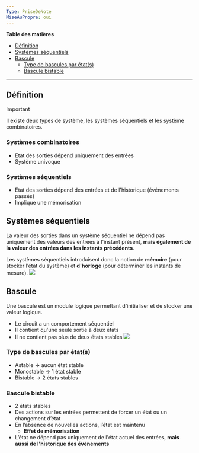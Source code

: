 ```yaml
---
Type: PriseDeNote
MiseAuPropre: oui
---
```

**Table des matières**
- [Définition](#d%C3%A9finition)
- [Systèmes séquentiels](#syst%C3%A8mes-s%C3%A9quentiels)
- [Bascule](#bascule)
	- [Type de bascules par état(s)](#type-de-bascules-par-%C3%A9tats)
	- [Bascule bistable](#bascule-bistable)
___
## Définition
>[!important]
>Il existe deux types de système, les systèmes séquentiels et les système combinatoires.
>### Systèmes combinatoires
>-  Etat des sorties dépend uniquement des entrées 
>- Système univoque
>### Systèmes séquentiels
>- Etat des sorties dépend des entrées et de l'historique (événements passés)
>- Implique une mémorisation

## Systèmes séquentiels
La valeur des sorties dans un système séquentiel ne dépend pas uniquement des valeurs des entrées à l'instant présent, **mais également de la valeur des entrées dans les instants précédents**.

Les systèmes séquentiels introduisent donc la notion de **mémoire** (pour stocker l’état du système) et **d'horloge** (pour déterminer les instants de mesure).
![](../../../../../S0/PiecesJointes/Pasted%20image%2020240105114357.png)
## Bascule
Une bascule est un module logique permettant d'initialiser et de stocker une valeur logique.
- Le circuit a un comportement séquentiel
- Il contient qu'une seule sortie à deux états
- Il ne contient pas plus de deux états stables
![](../../../../../S0/PiecesJointes/Pasted%20image%2020240105115314.png)
### Type de bascules par état(s)
- Astable -> aucun état stable
- Monostable -> 1 état stable
- Bistable -> 2 états stables

### Bascule bistable
- 2 états stables 
- Des actions sur les entrées permettent de forcer un état ou un changement d’état 
- En l’absence de nouvelles actions, l’état est maintenu 
	- **Effet de mémorisation**
- L’état ne dépend pas uniquement de l'état actuel des entrées, **mais aussi de l'historique des évènements**
